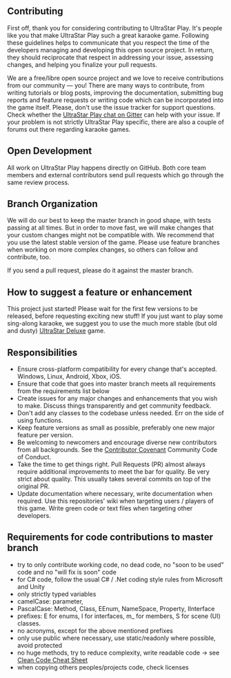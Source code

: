 ## Contributing
First off, thank you for considering contributing to UltraStar Play. It's people like you that make UltraStar Play such a great karaoke game.
Following these guidelines helps to communicate that you respect the time of the developers managing and developing this open source project. In return, they should reciprocate that respect in addressing your issue, assessing changes, and helping you finalize your pull requests.

We are a free/libre open source project and we love to receive contributions from our community — you! There are many ways to contribute, from writing tutorials or blog posts, improving the documentation, submitting bug reports and feature requests or writing code which can be incorporated into the game itself.
Please, don't use the issue tracker for support questions. Check whether the [UltraStar Play chat on Gitter](https://gitter.im/UltraStar-Deluxe/Play) can help with your issue. If your problem is not strictly UltraStar Play specific, there are also a couple of forums out there regarding karaoke games.

## Open Development
All work on UltraStar Play happens directly on GitHub. Both core team members and external contributors send pull requests which go through the same review process.

## Branch Organization
We will do our best to keep the master branch in good shape, with tests passing at all times. But in order to move fast, we will make changes that your custom changes might not be compatible with. We recommend that you use the latest stable version of the game. Please use feature branches when working on more complex changes, so others can follow and contribute, too.

If you send a pull request, please do it against the master branch.

## How to suggest a feature or enhancement
This project just started! Please wait for the first few versions to be released, before requesting exciting new stuff! If you just want to play some sing-along karaoke, we suggest you to use the much more stable (but old and dusty) [UltraStar Deluxe](https://github.com/UltraStar-Deluxe/USDX/releases) game.

## Responsibilities

- Ensure cross-platform compatibility for every change that's accepted. Windows, Linux, Android, Xbox, iOS.
- Ensure that code that goes into master branch meets all requirements from the requirements list below
- Create issues for any major changes and enhancements that you wish to make. Discuss things transparently and get community feedback.
- Don't add any classes to the codebase unless needed. Err on the side of using functions.
- Keep feature versions as small as possible, preferably one new major feature per version.
- Be welcoming to newcomers and encourage diverse new contributors from all backgrounds. See the [Contributor Covenant](https://www.contributor-covenant.org/) Community Code of Conduct.
- Take the time to get things right. Pull Requests (PR) almost always require additional improvements to meet the bar for quality. Be very strict about quality. This usually takes several commits on top of the original PR.
- Update documentation where necessary, write documentation when required. Use this repositories' wiki when targeting users / players of this game. Write green code or text files when targeting other developers.

## Requirements for code contributions to master branch
- try to only contribute working code, no dead code, no "soon to be used" code and no "will fix is soon" code
- for C# code, follow the usual C# / .Net coding style rules from Microsoft and Unity
- only strictly typed variables
- camelCase: parameter, 
- PascalCase: Method, Class, EEnum, NameSpace, Property, IInterface
- prefixes: E for enums, I for interfaces, m_ for members, S for scene (UI) classes.
- no acronyms, except for the above mentioned prefixes
- only use public where necessary, use static/readonly where possible, avoid protected
- no huge methods, try to reduce complexity, write readable code -> see [Clean Code Cheat Sheet](https://www.bbv.ch/images/bbv/pdf/downloads/V2_Clean_Code_V3.pdf)
- when copying others peoples/projects code, check licenses
